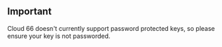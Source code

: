 <!-- post: -->


## Important

Cloud 66 doesn't currently support password protected keys, so please ensure your key is not passworded.

